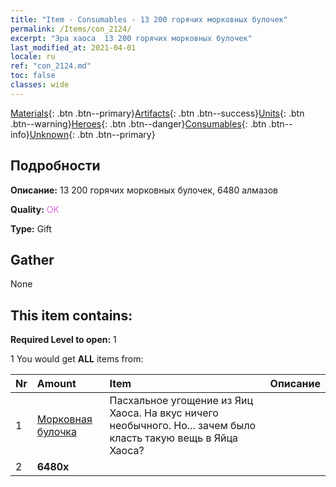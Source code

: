 ```yaml
---
title: "Item - Consumables - 13 200 горячих морковных булочек"
permalink: /Items/con_2124/
excerpt: "Эра хаоса  13 200 горячих морковных булочек"
last_modified_at: 2021-04-01
locale: ru
ref: "con_2124.md"
toc: false
classes: wide
---
```

 [Materials](/ru/Items/){: .btn .btn--primary}[Artifacts](/ru/Items/Artifacts/){: .btn .btn--success}[Units](/ru/Items/Units/){: .btn .btn--warning}[Heroes](/ru/Items/Heroes/){: .btn .btn--danger}[Consumables](/ru/Items/Consumables/){: .btn .btn--info}[Unknown](/ru/Items/Unknown/){: .btn .btn--primary}

## Подробности
 **Описание:** 13 200 горячих морковных булочек, 6480 алмазов

 **Quality:** <span style="color: #DA70D6">OK</span>

 **Type:** Gift

## Gather

  None

## This item contains:

 **Required Level to open:** 1

 1 You would get **ALL** items  from:

  | Nr | Amount |     Item    | Описание |
  |:---|:-------|:------------|:-----------:|
  | 1 | [Морковная булочка](/ru/Items/con_2119/) | Пасхальное угощение из Яиц Хаоса. На вкус ничего необычного. Но... зачем было класть такую вещь в Яйца Хаоса? | 
  | 2 |  **6480x** | <i class="fas fa-gem"/> |  | 
